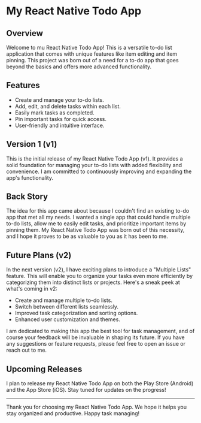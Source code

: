 # My React Native Todo App

## Overview

Welcome to mu React Native Todo App! This is a versatile to-do list application that comes with unique features like item editing and item pinning. This project was born out of a need for a to-do app that goes beyond the basics and offers more advanced functionality.

## Features

- Create and manage your to-do lists.
- Add, edit, and delete tasks within each list.
- Easily mark tasks as completed.
- Pin important tasks for quick access.
- User-friendly and intuitive interface.

## Version 1 (v1)

This is the initial release of my React Native Todo App (v1). It provides a solid foundation for managing your to-do lists with added flexibility and convenience. I am committed to continuously improving and expanding the app's functionality.

## Back Story

The idea for this app came about because I couldn't find an existing to-do app that met all my needs. I wanted a single app that could handle multiple to-do lists, allow me to easily edit tasks, and prioritize important items by pinning them. My React Native Todo App was born out of this necessity, and I hope it proves to be as valuable to you as it has been to me.

## Future Plans (v2)

In the next version (v2), I have exciting plans to introduce a "Multiple Lists" feature. This will enable you to organize your tasks even more efficiently by categorizing them into distinct lists or projects. Here's a sneak peek at what's coming in v2:

- Create and manage multiple to-do lists.
- Switch between different lists seamlessly.
- Improved task categorization and sorting options.
- Enhanced user customization and themes.

I am dedicated to making this app the best tool for task management, and of course your feedback will be invaluable in shaping its future. If you have any suggestions or feature requests, please feel free to open an issue or reach out to me.

## Upcoming Releases

I plan to release my React Native Todo App on both the Play Store (Android) and the App Store (iOS). Stay tuned for updates on the progress!

---

Thank you for choosing my React Native Todo App. We hope it helps you stay organized and productive. Happy task managing!
